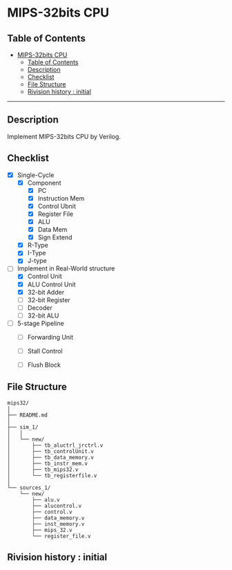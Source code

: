 # MIPS-32bits CPU

## Table of Contents
- [MIPS-32bits CPU](#mips-32bits-cpu)
  - [Table of Contents](#table-of-contents)
  - [Description](#description)
  - [Checklist](#checklist)
  - [File Structure](#file-structure)
  - [Rivision history : initial](#rivision-history--initial)

***

## Description

Implement MIPS-32bits CPU by Verilog.

## Checklist
- [x] Single-Cycle 
    - [x] Component
      - [x] PC
      - [x] Instruction Mem
      - [x] Control Ubnit
      - [x] Register File
      - [x] ALU
      - [x] Data Mem
      - [x] Sign Extend
    - [x] R-Type
    - [x] I-Type
    - [x] J-type
- [ ] Implement in Real-World structure   
    - [x] Control Unit
    - [x] ALU Control Unit
    - [x] 32-bit Adder
    - [ ] 32-bit Register
    - [ ] Decoder
    - [ ] 32-bit ALU
    
- [ ] 5-stage Pipeline
  - [ ] Forwarding Unit
  - [ ] Stall Control
  - [ ] Flush Block


## File Structure

```
mips32/
│
├── README.md
│
├── sim_1/
│   │
│   └── new/
│       ├── tb_aluctrl_jrctrl.v
│       ├── tb_controlUnit.v
│       ├── tb_data_memory.v
│       ├── tb_instr_mem.v
│       ├── tb_mips32.v
│       └── tb_registerfile.v
│
└── sources_1/
    └── new/
        ├── alu.v
        ├── alucontrol.v
        ├── control.v
        ├── data_memory.v
        ├── inst_memory.v
        ├── mips_32.v
        └── register_file.v

```

## Rivision history : initial
